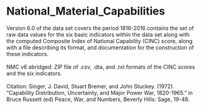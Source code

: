 # National_Material_Capabilities
Version 6.0 of the data set covers the period 1816-2016 contains the set of raw data values for the six basic indicators within the data set along with the computed Composite Index of National Capability (CINC) score, along with a file describing its format, and documentation for the construction of these indicators.<br><br>
NMC v6 abridged: ZIP file of .csv, .dta, and .txt formats of the CINC scores and the six indicators.<br><br>
Citation: Singer, J. David, Stuart Bremer, and John Stuckey. (1972). “Capability Distribution, Uncertainty, and Major Power War, 1820-1965.” in Bruce Russett (ed) Peace, War, and Numbers, Beverly Hills: Sage, 19-48.

